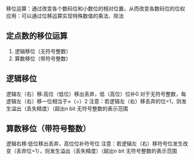 移位运算：通过改变各个数码位和小数位的相对位置，从而改变各数码位的位权
应用：可以通过位移运算实现特殊数值的乘法、除法

## 定点数的移位运算

1. 逻辑移位（无符号整数）
2. 算数移位（带符号整数）

## 逻辑移位

逻辑左（右）移:高位（低位）移出丢弃，低（高位）位补0
对于无符号整数，每逻辑左（右）移一位相当于×（÷）2
注意：若逻辑左（右）移丢弃的位=1，则发生溢出（丢失精度）（超出n bit 无符号整数的表示范围

## 算数移位（带符号整数）

逻辑右移:低位移出丢弃，高位位补符号位
注意：若逻辑左（右）移符号位发生改变（丢弃位=1），则发生溢出（丢失精度）（超出n bit 无符号整数的表示范围